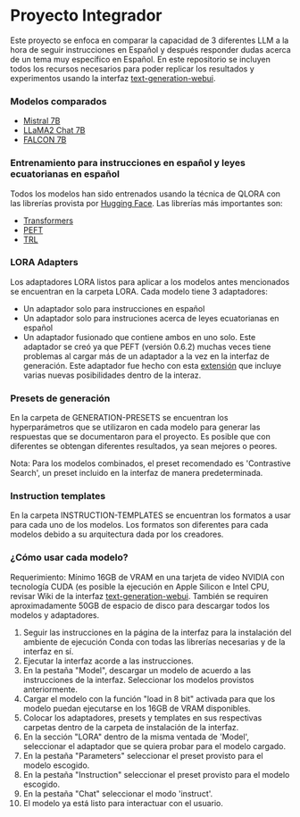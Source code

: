 # Proyecto Integrador

Este proyecto se enfoca en comparar la capacidad de 3 diferentes LLM a la hora de seguir instrucciones en Español y después responder dudas acerca de un tema muy específico en Español. En este repositorio se incluyen todos los recursos necesarios para poder replicar los resultados y experimentos usando la interfaz [text-generation-webui](https://github.com/oobabooga/text-generation-webui).

### Modelos comparados ###

- [Mistral 7B](https://huggingface.co/mistralai/Mistral-7B-v0.1)
- [LLaMA2 Chat 7B](https://huggingface.co/meta-llama/Llama-2-7b-chat-hf)
- [FALCON 7B](https://huggingface.co/ybelkada/falcon-7b-sharded-bf16)

### Entrenamiento para instrucciones en español y leyes ecuatorianas en español

Todos los modelos han sido entrenados usando la técnica de QLORA con las librerías provista por [Hugging Face](https://huggingface.co/docs/transformers/index). Las librerías más importantes son:
- [Transformers](https://github.com/huggingface/transformers)
- [PEFT](https://github.com/huggingface/peft)
- [TRL](https://github.com/huggingface/trl)

### LORA Adapters

Los adaptadores LORA listos para aplicar a los modelos antes mencionados se encuentran en la carpeta LORA. Cada modelo tiene 3 adaptadores:
- Un adaptador solo para instrucciones en español
- Un adaptador solo para instruciones acerca de leyes ecuatorianas en español
- Un adaptador fusionado que contiene ambos en uno solo. Este adaptador se creó ya que PEFT (versión 0.6.2) muchas veces tiene problemas al cargar más de un adaptador a la vez en la interfaz de generación. Este adaptador fue hecho con esta [extensión](https://github.com/FartyPants/Playground) que incluye varias nuevas posibilidades dentro de la interaz. 

### Presets de generación

En la carpeta de GENERATION-PRESETS se encuentran los hyperparámetros que se utilizaron en cada modelo para generar las respuestas que se documentaron para el proyecto. Es posible que con diferentes se obtengan diferentes resultados, ya sean mejores o peores. 

Nota: Para los modelos combinados, el preset recomendado es 'Contrastive Search', un preset incluido en la interfaz de manera predeterminada. 

### Instruction templates

En la carpeta INSTRUCTION-TEMPLATES se encuentran los formatos a usar para cada uno de los modelos. Los formatos son diferentes para cada modelos debido a su arquitectura dada por los creadores.

### ¿Cómo usar cada modelo?

Requerimiento: Mínimo 16GB de VRAM en una tarjeta de video NVIDIA con tecnología CUDA (es posible la ejecución en Apple Silicon e Intel CPU, revisar Wiki de la interfaz [text-generation-webui](https://github.com/oobabooga/text-generation-webui). También se requiren aproximadamente 50GB de espacio de disco para descargar todos los modelos y adaptadores. 

1. Seguir las instrucciones en la página de la interfaz para la instalación del ambiente de ejecución Conda con todas las librerías necesarias y de la interfaz en sí.
2. Ejecutar la interfaz acorde a las instrucciones.
3. En la pestaña "Model", descargar un modelo de acuerdo a las instrucciones de la interfaz. Seleccionar los modelos provistos anteriormente. 
4. Cargar el modelo con la función "load in 8 bit" activada para que los modelo puedan ejecutarse en los 16GB de VRAM disponibles.
5. Colocar los adaptadores, presets y templates en sus respectivas carpetas dentro de la carpeta de instalación de la interfaz.
6. En la sección "LORA" dentro de la misma ventada de 'Model', seleccionar el adaptador que se quiera probar para el modelo cargado.
7. En la pestaña "Parameters" seleccionar el preset provisto para el modelo escogido.
8. En la pestaña "Instruction" seleccionar el preset provisto para el modelo escogido.
9. En la pestaña "Chat" seleccionar el modo 'instruct'.
10. El modelo ya está listo para interactuar con el usuario. 
